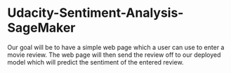 # Udacity-Sentiment-Analysis-SageMaker

Our goal will be to have a simple web page which a user can use to enter a movie review. The web page will then send the review off to our deployed model which will predict the sentiment of the entered review.
